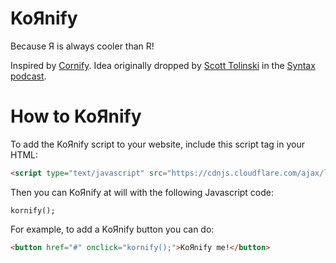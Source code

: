 # KoЯnify

Because Я is always cooler than R!

Inspired by [Cornify](https://github.com/Cornify/Cornify). Idea originally dropped by [Scott Tolinski](https://github.com/stolinski) in the [Syntax podcast](https://syntax.fm/show/324/typescript-fundamentals).

# How to KoЯnify

To add the KoЯnify script to your website, include this script tag in your HTML:
~~~html
<script type="text/javascript" src="https://cdnjs.cloudflare.com/ajax/libs/kornify/1.0.0/kornify.js"></script>
~~~

Then you can KoЯnify at will with the following Javascript code:

`kornify();`

For example, to add a KoЯnify button you can do:

~~~html
<button href="#" onclick="kornify();">KoЯnify me!</button>
~~~